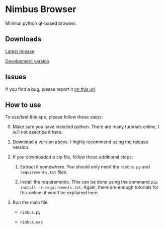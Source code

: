 # Nimbus Browser

Minimal python qt-based browser.

## Downloads

[Latest release](https://github.com/baerchen201/nimbus/releases/latest)

[Development version](https://github.com/baerchen201/nimbus/archive/refs/heads/main.zip)

## Issues

If you find a bug, please report it [on this url](https://github.com/baerchen201/nimbus/issues).

## How to use

To use/test this app, please follow these steps:

0. Make sure you have installed python.
   There are many tutorials online, I will not describe it here.

1. Download a version [above](#downloads).
   I highly recommend using the release version.

2. If you downloaded a zip file, follow these additional steps:

   1. Extract it somewhere.
      You should only need the `nimbus.py` and `requirements.txt` files.

   2. Install the requirements. This can be done using the command `pip install -r requirements.txt`.
      Again, there are enough tutorials for this online, it won't be explained here.

3. Run the main file:

   - `nimbus.py`

   - `nimbus.exe`
